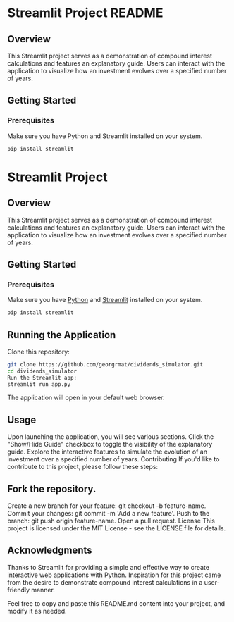 # Streamlit Project README

## Overview

This Streamlit project serves as a demonstration of compound interest calculations and features an explanatory guide. Users can interact with the application to visualize how an investment evolves over a specified number of years.

## Getting Started

### Prerequisites

Make sure you have Python and Streamlit installed on your system.

```bash
pip install streamlit
```

# Streamlit Project

## Overview

This Streamlit project serves as a demonstration of compound interest calculations and features an explanatory guide. Users can interact with the application to visualize how an investment evolves over a specified number of years.

## Getting Started

### Prerequisites

Make sure you have [Python](https://www.python.org/downloads/) and [Streamlit](https://docs.streamlit.io/installation) installed on your system.

```bash
pip install streamlit
```

## Running the Application
Clone this repository:
```bash
git clone https://github.com/georgrmat/dividends_simulator.git
cd dividends_simulator
Run the Streamlit app:
streamlit run app.py
```
The application will open in your default web browser.

## Usage
Upon launching the application, you will see various sections.
Click the "Show/Hide Guide" checkbox to toggle the visibility of the explanatory guide.
Explore the interactive features to simulate the evolution of an investment over a specified number of years.
Contributing
If you'd like to contribute to this project, please follow these steps:

## Fork the repository.
Create a new branch for your feature: git checkout -b feature-name.
Commit your changes: git commit -m 'Add a new feature'.
Push to the branch: git push origin feature-name.
Open a pull request.
License
This project is licensed under the MIT License - see the LICENSE file for details.

## Acknowledgments
Thanks to Streamlit for providing a simple and effective way to create interactive web applications with Python.
Inspiration for this project came from the desire to demonstrate compound interest calculations in a user-friendly manner.


Feel free to copy and paste this README.md content into your project, and modify it as needed.




